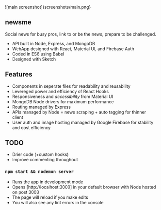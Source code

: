 ![main screenshot]{screenshots/main.png}
## newsme
Social news for busy pros, link to or be the news, prepare to be challenged.

- API built in Node, Express, and MongoDB
- WebApp designed with React, Material UI, and Firebase Auth
- Coded in ES6 using Babel
- Designed with Sketch

## Features

- Components in seperate files for readability and reusability
- Levereged power and efficiency of React Hooks
- Responsiveness and <em>accessibility</em> from Material UI
- MongoDB Node drivers for maximum performance
- Routing managed by Express
- APIs managed by Node = news scraping + auto tagging for thinner client
- User auth and image hosting managed by Google Firebase for stability and cost efficiency

## TODO

- Drier code (+custom hooks)
- Improve commenting throughout

### `npm start && nodemon server`

- Runs the app in development mode
- Opens [http://localhost:3000] in your default browser with Node hosted on post 3003
- The page will reload if you make edits
- You will also see any lint errors in the console
